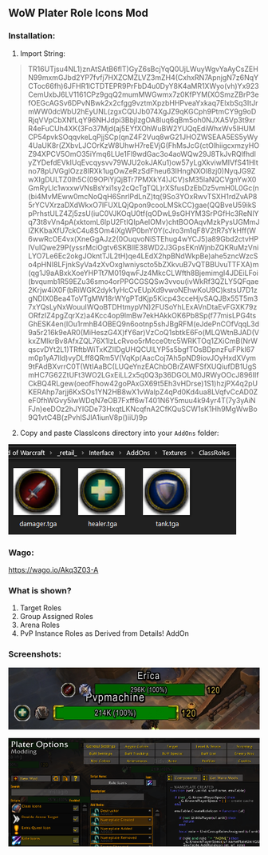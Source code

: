 ## WoW Plater Role Icons Mod

### Installation:

1. Import String:

> TR16UTjsu4NL1)znAtSAtB6flT)GyZ6sBcjYqQ0UjLWuyWgvYaAyCsZEHN99mxmGJbd2YP7fvfj7HXZCMZLVZ3mZH4(CxhxRN7ApnjgN7z6NqYCToc66fh)6JFHR1lCTDTEPR9PrFbD4u0DyY8K4aMR1XWyo(vh)Yx923CemUxbJ6LV1161CPz9gqQ2mumMWGwmx7z0KfPYM(XOSmzZBrP3efOEGcAGSv6DPvNBwk2x2cfgg9vztmXpzbHHPveaYxkaq7ElxbSq3ItJrmWW0dcWbU2hEyUNL(zgxCQUJb074XgJZ9qKGCph9PtmCY9g9oDRjqVVpCbXNfLqY96NHJdpi3BbjIzgOA8luq6qBm5oh0NJXA5Vp3t9xrR4eFuCUh4XK(3Fo37Mjd(aj5EYfXOhWuBW2YUQqEdiWhxWv5lHUMCP54pvkSOqqvkeLqPjjSCp(qnZ4F2Vuq8wG21JHOZWSEAA5ES5yWy4UaUK8r(ZXbvLJCOrKzW8UhwH7reEVjG(FhMsJcG(ctOlhiigcxmzyHOZ94XPCV5OmO35iYmq6LUe1Fl9wdGac3o4aoWQw29J8TkJvRQlfhdlyZYDefdEVkIUqEvcqysvv79WJU2okJAKu1)ow57yLgXkviwMIVfS41Hltno78pUVGgIOzz8IRXk1ugOwZeRzSdFheu63IHngNXOl8zj0)NyqJG9ZwXIgDULTZ0lh5C(09OPiYjQjBTr7PMXkY4)JCV)sM35laNQCVgnYwX0GmRyLlc1wxxwVNsBsYxi1sy2cQcTgTQL)rXSfusDzEbDz5vmH0L0Gc(n(bi4MvMEww0mcNoQqH6SnrlPdLnZ)tq(9So3YOxRwvTSXH1rdZvAP85rYCVXrzaDXdWkxO7IFUXLQjQpon9cooLMSkCC)gae(QQBveU59ikSpPrhstULZ4Zj5zsU(iuC0VJKOqU0tf(qODwL9sGHYM3SrPGfHc3ReNlYq73t8vVn4pA(xktomL6lpU2FtIQIpAeIOMv)chtBOOAqvMzkPysUGMmJIZKKbaXfU7ckC4u8SOm4iXgWP0bnY0Y(cJro3m1qF8V2tR7sYkHff(W6wwRcOE4vx(XneGgAJz2(0OuqvoNiSTEhug4wYCJ5)a89Gbd2ctvHPIVuIQwe29P(yssrMciOgtv6SKBllE38WD2J3GpsEKnWjnbZQKRuMzVniLYO7Le6Ec2okgJOkntTJL2tH)qe4LEdX2hpBNdWkpBe)ahe5zncWzcSo4pHNI8LFjnkSyVa4zXvOxglwniyscto5bZXkvuB7vQTBBUvuTTFXA)m(qg1J9aABxkXoeYHPTt7M019qwFJz4MkcCLWfth8BjemimgI4JDEiLFoi(bvqumb1R59EZu36smo4orPPGCGSQSw3vvou(ivWkRf3QZLY5QFqae2Krjw4iX0F(bRiWGK2dyk1yHcCvEUpXd9vwoNEhwKoU9C)kstsU7D1zgNDIX0Bea4ToVTgMW18rWYgPTdKjp5Kicp43cceHjvSAQJBx55T5m37xYQsLyNxWouuIWQoBTDHtmypVN)2FUSoYhLExAVnDtaEvFGXK79zORfzIZ4pgZqrXz)a4Kcc4op9lmBw7ekHAkkOK6Pb8Sp(f77misLPG4tsGhESK4en(lOu1rmhB4OBEQ9n6ootnp5shJBgRFM(eJdePnCOfVqqL3d9a5r216k9eAR0(MiHeszG4X)fY6ar)VzCoQ1sbtkE6Fo(MLQWtnBJAD(VkxZMlkrBv8AfxZQL76X1lzLcRvoo5rMcce0trc5WRKTOq1ZXiCmB(NrWqscvDYt2L1)TRftbWiTxKZIIDgUHQCUlLYP5s5bgfTOsBDpnzFuFPkl67m0p1yA7lld)vyDLff8QRm5V(VqKp(AacCoj7Ah5pND9iovJOyHxdXVym9tFAdBXvrrC0T(WtIAaBC(LUQeYnzEAChbOBrZAWFSfXUQiufDB1UgSmHC7G62ZtUFt3WO2LGxEiLL2x5q0Q3p36DGOLM0JRWyOOcJ896IIfCkBQ4RLgew(oeofFhow42goPAxGX69t5Eh3vHDrse)1S1)hzjPX4q2pUKERAhp7arjj6KxSOs1YN2HB8wX1vWalpZ4qPd0Kd4ua8LVqfvCcAD0ZeF0fhWGvy5lwWDqN7eOB7Fxff6wT401N6Y5muu4k94yr4T(7y3yAiNFJn)eeDOz2hJYIGDe73HxqtLKNcqfnA2CfKQuSCW1sK1Hh9MgWwBo9Q1vtC4B(zPvhlSJlA1iunV8p()iiU)9p

2. Copy and paste ClassIcons directory into your `AddOns` folder:

![Scr3](/Images/2019-08-10_230120.png?raw=true "Scr3")

### Wago:

https://wago.io/Akq3Z03-A

### What is shown?

1. Target Roles
2. Group Assigned Roles
3. Arena Roles
4. PvP Instance Roles as Derived from Details! AddOn

### Screenshots:

![Scr1](/Images/WoWScrnShot_071219_191257.jpg?raw=true "Scr1")

![Scr2](/Images/2019-07-12_191638.png?raw=true "Scr2")





